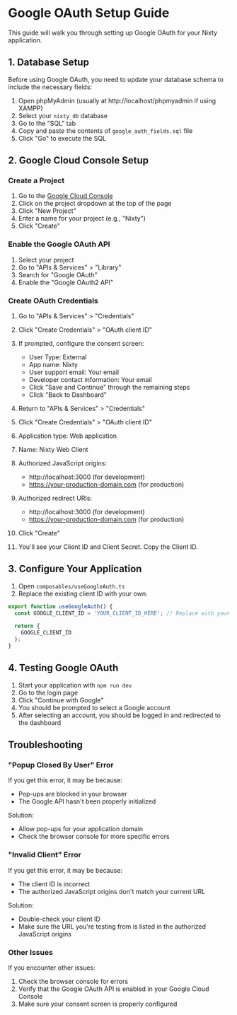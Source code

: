 # Google OAuth Setup Guide

This guide will walk you through setting up Google OAuth for your Nixty application.

## 1. Database Setup

Before using Google OAuth, you need to update your database schema to include the necessary fields:

1. Open phpMyAdmin (usually at http://localhost/phpmyadmin if using XAMPP)
2. Select your `nixty_db` database
3. Go to the "SQL" tab
4. Copy and paste the contents of `google_auth_fields.sql` file
5. Click "Go" to execute the SQL

## 2. Google Cloud Console Setup

### Create a Project

1. Go to the [Google Cloud Console](https://console.cloud.google.com/)
2. Click on the project dropdown at the top of the page
3. Click "New Project"
4. Enter a name for your project (e.g., "Nixty")
5. Click "Create"

### Enable the Google OAuth API

1. Select your project
2. Go to "APIs & Services" > "Library"
3. Search for "Google OAuth"
4. Enable the "Google OAuth2 API"

### Create OAuth Credentials

1. Go to "APIs & Services" > "Credentials"
2. Click "Create Credentials" > "OAuth client ID"
3. If prompted, configure the consent screen:
   - User Type: External
   - App name: Nixty
   - User support email: Your email
   - Developer contact information: Your email
   - Click "Save and Continue" through the remaining steps
   - Click "Back to Dashboard"

4. Return to "APIs & Services" > "Credentials"
5. Click "Create Credentials" > "OAuth client ID"
6. Application type: Web application
7. Name: Nixty Web Client
8. Authorized JavaScript origins:
   - http://localhost:3000 (for development)
   - https://your-production-domain.com (for production)
9. Authorized redirect URIs:
   - http://localhost:3000 (for development)
   - https://your-production-domain.com (for production)
10. Click "Create"

11. You'll see your Client ID and Client Secret. Copy the Client ID.

## 3. Configure Your Application

1. Open `composables/useGoogleAuth.ts`
2. Replace the existing client ID with your own:

```typescript
export function useGoogleAuth() {
  const GOOGLE_CLIENT_ID = 'YOUR_CLIENT_ID_HERE'; // Replace with your client ID
  
  return {
    GOOGLE_CLIENT_ID
  };
}
```

## 4. Testing Google OAuth

1. Start your application with `npm run dev`
2. Go to the login page
3. Click "Continue with Google"
4. You should be prompted to select a Google account
5. After selecting an account, you should be logged in and redirected to the dashboard

## Troubleshooting

### "Popup Closed By User" Error

If you get this error, it may be because:
- Pop-ups are blocked in your browser
- The Google API hasn't been properly initialized

Solution:
- Allow pop-ups for your application domain
- Check the browser console for more specific errors

### "Invalid Client" Error

If you get this error, it may be because:
- The client ID is incorrect
- The authorized JavaScript origins don't match your current URL

Solution:
- Double-check your client ID
- Make sure the URL you're testing from is listed in the authorized JavaScript origins

### Other Issues

If you encounter other issues:
1. Check the browser console for errors
2. Verify that the Google OAuth API is enabled in your Google Cloud Console
3. Make sure your consent screen is properly configured 